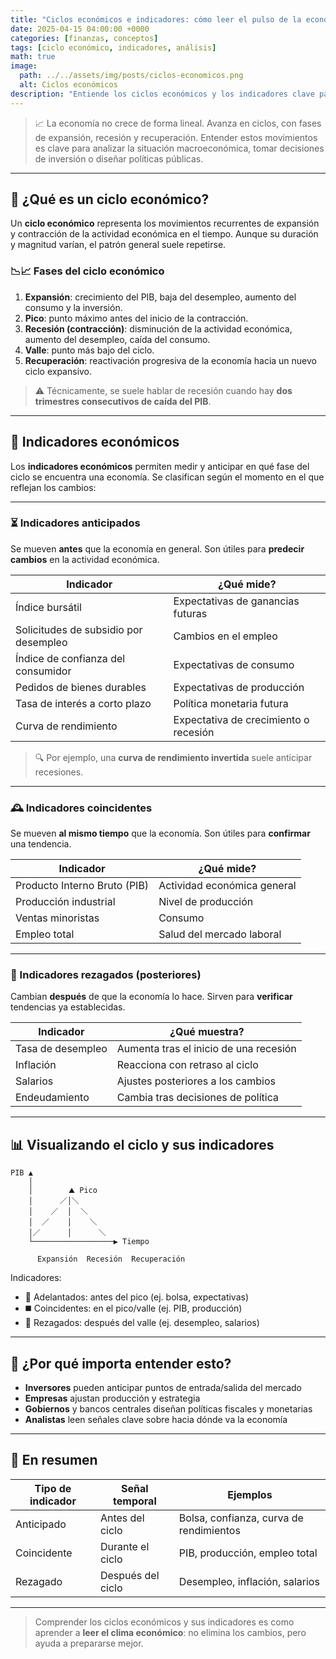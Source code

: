 ```yaml
---
title: "Ciclos económicos e indicadores: cómo leer el pulso de la economía"
date: 2025-04-15 04:00:00 +0000
categories: [finanzas, conceptos]
tags: [ciclo económico, indicadores, análisis]
math: true
image:
  path: ../../assets/img/posts/ciclos-economicos.png
  alt: Ciclos económicos
description: "Entiende los ciclos económicos y los indicadores clave para analizar la economía."
---
```


> 📈 La economía no crece de forma lineal. Avanza en ciclos, con fases de expansión, recesión y recuperación. Entender estos movimientos es clave para analizar la situación macroeconómica, tomar decisiones de inversión o diseñar políticas públicas.

---

## 🔄 ¿Qué es un ciclo económico?

Un **ciclo económico** representa los movimientos recurrentes de expansión y contracción de la actividad económica en el tiempo. Aunque su duración y magnitud varían, el patrón general suele repetirse.

### 📉📈 Fases del ciclo económico

1. **Expansión**: crecimiento del PIB, baja del desempleo, aumento del consumo y la inversión.
2. **Pico**: punto máximo antes del inicio de la contracción.
3. **Recesión (contracción)**: disminución de la actividad económica, aumento del desempleo, caída del consumo.
4. **Valle**: punto más bajo del ciclo.
5. **Recuperación**: reactivación progresiva de la economía hacia un nuevo ciclo expansivo.

> ⚠️ Técnicamente, se suele hablar de recesión cuando hay **dos trimestres consecutivos de caída del PIB**.

---

## 🧭 Indicadores económicos

Los **indicadores económicos** permiten medir y anticipar en qué fase del ciclo se encuentra una economía. Se clasifican según el momento en el que reflejan los cambios:

---

### ⏳ Indicadores anticipados

Se mueven **antes** que la economía en general. Son útiles para **predecir cambios** en la actividad económica.

| Indicador                             | ¿Qué mide?                            |
| ------------------------------------- | ------------------------------------- |
| Índice bursátil                       | Expectativas de ganancias futuras     |
| Solicitudes de subsidio por desempleo | Cambios en el empleo                  |
| Índice de confianza del consumidor    | Expectativas de consumo               |
| Pedidos de bienes durables            | Expectativas de producción            |
| Tasa de interés a corto plazo         | Política monetaria futura             |
| Curva de rendimiento                  | Expectativa de crecimiento o recesión |

> 🔍 Por ejemplo, una **curva de rendimiento invertida** suele anticipar recesiones.

---

### 🕰️ Indicadores coincidentes

Se mueven **al mismo tiempo** que la economía. Son útiles para **confirmar** una tendencia.

| Indicador                    | ¿Qué mide?                  |
| ---------------------------- | --------------------------- |
| Producto Interno Bruto (PIB) | Actividad económica general |
| Producción industrial        | Nivel de producción         |
| Ventas minoristas            | Consumo                     |
| Empleo total                 | Salud del mercado laboral   |

---

### 🐢 Indicadores rezagados (posteriores)

Cambian **después** de que la economía lo hace. Sirven para **verificar** tendencias ya establecidas.

| Indicador         | ¿Qué muestra?                          |
| ----------------- | -------------------------------------- |
| Tasa de desempleo | Aumenta tras el inicio de una recesión |
| Inflación         | Reacciona con retraso al ciclo         |
| Salarios          | Ajustes posteriores a los cambios      |
| Endeudamiento     | Cambia tras decisiones de política     |

---

## 📊 Visualizando el ciclo y sus indicadores

```
PIB ▲
    │
    │        ⛰ Pico
    │      ／│＼
    │    ／  │  ＼
    │  ／    │    ＼
    │／      │      ＼
    └──────────────────▶ Tiempo

      Expansión  Recesión  Recuperación
```

Indicadores:
- 🔼 Adelantados: antes del pico (ej. bolsa, expectativas)
- ◼️ Coincidentes: en el pico/valle (ej. PIB, producción)
- 🔽 Rezagados: después del valle (ej. desempleo, salarios)



---

## 🎯 ¿Por qué importa entender esto?

- **Inversores** pueden anticipar puntos de entrada/salida del mercado
- **Empresas** ajustan producción y estrategia
- **Gobiernos** y bancos centrales diseñan políticas fiscales y monetarias
- **Analistas** leen señales clave sobre hacia dónde va la economía

---

## 🧠 En resumen

| Tipo de indicador | Señal temporal    | Ejemplos                                |
| ----------------- | ----------------- | --------------------------------------- |
| Anticipado        | Antes del ciclo   | Bolsa, confianza, curva de rendimientos |
| Coincidente       | Durante el ciclo  | PIB, producción, empleo total           |
| Rezagado          | Después del ciclo | Desempleo, inflación, salarios          |

---

> Comprender los ciclos económicos y sus indicadores es como aprender a **leer el clima económico**: no elimina los cambios, pero ayuda a prepararse mejor.
